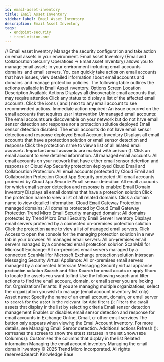 ```yaml
---
id: email-asset-inventory
title: Email Asset Inventory
sidebar_label: Email Asset Inventory
description: Email Asset Inventory
tags:
  - endpoint-security
  - trend-vision-one
---
```


/*<![CDATA[*/ $('#title').html($('meta[name=map-description]').attr('content')); /*]]>*/ Email Asset Inventory Manage the security configuration and take action on email assets in your environment. Email Asset Inventory (Email and Collaboration Security Operations → Email Asset Inventory) allows you to manage email assets in your environment including email accounts, domains, and email servers. You can quickly take action on email accounts that have issues, view detailed information about email accounts and domains, and manage protection policies. The following table outlines the actions available in Email Asset Inventory. Options Screen Location Description Available Actions Displays all discoverable email accounts that may require attention Click any status to display a list of the affected email accounts. Click the icons ( and ) next to any email account to see recommended actions. Immediate action required: An issue occurred on the email accounts that requires user intervention Unmanaged email accounts: The email accounts are discoverable on your network but do not have email sensor detection and response nor a protection solution deployed Email sensor detection disabled: The email accounts do not have email sensor detection and response deployed Email Account Inventory Displays all email accounts that have a protection solution or email sensor detection and response Click the protection name to view a list of all related email accounts. Important email accounts are marked with an icon (). Click an email account to view detailed information. All managed email accounts: All email accounts on your network that have either email sensor detection and response or Cloud App Security protection deployed Cloud Email and Collaboration Protection: All email accounts protected by Cloud Email and Collaboration Protection Cloud App Security protected: All email accounts protected by Cloud App Security Email sensor detection: All email accounts for which email sensor detection and response is enabled Email Domain Inventory Displays all email domains that have a protection solution Click the protection name to view a list of all related domains. Click a domain name to view detailed information. Cloud Email Gateway Protection managed domains: All domains protected by Cloud Email Gateway Protection Trend Micro Email Security managed domains: All domains protected by Trend Micro Email Security Email Server Inventory Displays email servers protected by a connected on-premises protection solution Click the protection name to view a list of managed email servers. Click Access to open the console for the managing protection solution in a new tab in your browser. All managed email servers: All on-premises email servers managed by a connected email protection solution ScanMail for Microsoft Exchange: All on-premises email servers managed by a connected ScanMail for Microsoft Exchange protection solution Interscan Messaging Security Virtual Appliance: All on-premises email servers managed by a connected Interscan Messaging Security virtual appliance protection solution Search and filter Search for email assets or apply filters to locate the assets you want to find Use the following search and filter actions to find the email account, domain, or email server you are looking for. Organization/Tenants: If you are managing multiple organizations, select the organization you wish to manage (email account inventory list only) Asset name: Specify the name of an email account, domain, or email server to search for the asset in the relevant list Add filters (): Filters the email assets that display in the list by selecting criteria Email sensor detection management Enables or disables email sensor detection and response for email accounts in Exchange Online, Gmail, or other email services The button only appears when viewing the Email Account Inventory. For more details, see Managing Email Sensor detection. Additional actions Refresh (): Refreshes the screen to show the latest statuses in the list Show/Hide Columns (): Customizes the columns that display in the list Related information Managing the email account inventory Managing the email domain inventory © 2025 Trend Micro Incorporated. All rights reserved.Search Knowledge Base